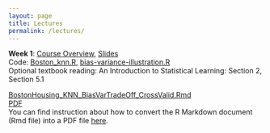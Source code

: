 ```yaml
---
layout: page
title: Lectures
permalink: /lectures/
---
```




**Week 1**: [Course Overview](https://piazza.com/class_profile/get_resource/ixiudyq1m7bj0/ixmdzsvl8cs2u9),
[Slides](https://piazza.com/class_profile/get_resource/ixiudyq1m7bj0/ixmdzj7zq0u2rp)  
Code: [Boston_knn.R](https://raw.githubusercontent.com/ChicagoBoothML/ML2016/master/code/Boston_knn.R), [bias-variance-illustration.R](https://raw.githubusercontent.com/ChicagoBoothML/ML2016/master/code/bias-variance-illustration.R)   
Optional textbook reading: An Introduction to Statistical Learning: Section 2, Section 5.1

[BostonHousing_KNN_BiasVarTradeOff_CrossValid.Rmd](https://raw.githubusercontent.com/ChicagoBoothML/ML2016/master/code/BostonHousing_KNN_BiasVarTradeOff_CrossValid.Rmd)  
[PDF](https://github.com/ChicagoBoothML/ML2016/raw/master/code/BostonHousing_KNN_BiasVarTradeOff_CrossValid.pdf)   
You can find instruction about how to convert the R Markdown document (Rmd file) into a PDF file [here](../rmdnote).  
